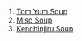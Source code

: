 1. [Tom Yum Soup](https://www.eatingthaifood.com/tom-yum-soup-recipe/)
1. [Miso Soup](https://www.thespruceeats.com/vegetable-miso-soup-recipe-3378025)
1. [Kenchinjiru Soup](https://www.yummly.com/recipe/Japanese-Vegetable-Soup-_Kenchinjiru_-2583525)
